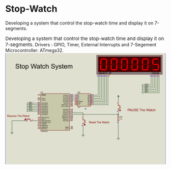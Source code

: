 # Stop-Watch
Developing a system that control the stop-watch time and display it on 7-segments.

<span style="font-size: 15px;">Developing a system that control the stop-watch time and display it on 7-segments.</span>
Drivers        : GPIO, Timer, External Interrupts and 7-Segement 
Microcontroller: ATmega32.
![Stop-Watch Simulation](./Capture.PNG)




